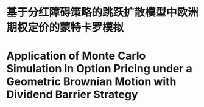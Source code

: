 # 基于分红障碍策略的跳跃扩散模型中欧洲期权定价的蒙特卡罗模拟
# Application of Monte Carlo Simulation in Option  Pricing under a Geometric Brownian Motion with  Dividend Barrier Strategy

